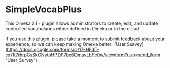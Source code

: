 # SimpleVocabPlus
This Omeka 2.1+ plugin allows administrators to create, edit, and update controlled vocabularies either defined in Omeka or in the cloud

If you use this plugin, please take a moment to submit feedback about your experience, so we can keep making Omeka better: [User Survey] (https://docs.google.com/forms/d/17kHFdT-cx7K7ihrpGsSkCNytoHPDP7bc6OmavLbFe0w/viewform?usp=send_form "User Survey")
